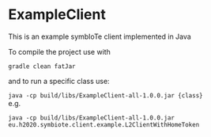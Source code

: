 # ExampleClient
This is an example symbIoTe client implemented in Java


To compile the project use  with

`gradle clean fatJar`

and to run a specific class use:

`java -cp build/libs/ExampleClient-all-1.0.0.jar {class}`    
e.g.   

`java -cp build/libs/ExampleClient-all-1.0.0.jar eu.h2020.symbiote.client.example.L2ClientWithHomeToken`
